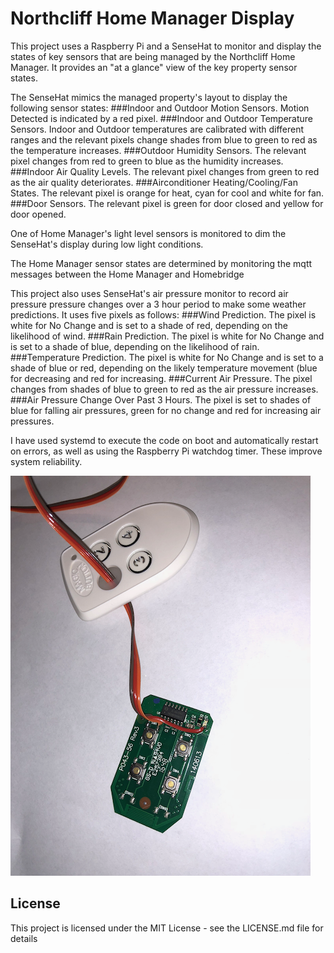 # Northcliff Home Manager Display
This project uses a Raspberry Pi and a SenseHat to monitor and display the states of key sensors that are being managed by the Northcliff Home Manager. It provides an "at a glance" view of the key property sensor states.

The SenseHat mimics the managed property's layout to display the following sensor states:
###Indoor and Outdoor Motion Sensors.
  Motion Detected is indicated by a red pixel.
###Indoor and Outdoor Temperature Sensors.
  Indoor and Outdoor temperatures are calibrated with different ranges and the relevant pixels change shades from blue to green to red as the temperature increases.
###Outdoor Humidity Sensors.
  The relevant pixel changes from red to green to blue as the humidity increases.
###Indoor Air Quality Levels.
  The relevant pixel changes from green to red as the air quality deteriorates.
###Airconditioner Heating/Cooling/Fan States.
  The relevant pixel is orange for heat, cyan for cool and white for fan.
###Door Sensors. The relevant pixel is green for door closed and yellow for door opened.

One of Home Manager's light level sensors is monitored to dim the SenseHat's display during low light conditions.

The Home Manager sensor states are determined by monitoring the mqtt messages between the Home Manager and Homebridge

This project also uses SenseHat's air pressure monitor to record air pressure pressure changes over a 3 hour period to make some weather predictions. It uses five pixels as follows:
###Wind Prediction.
  The pixel is white for No Change and is set to a shade of red, depending on the likelihood of wind.
###Rain Prediction.
  The pixel is white for No Change and is set to a shade of blue, depending on the likelihood of rain.
###Temperature Prediction.
  The pixel is white for No Change and is set to a shade of blue or red, depending on the likely temperature movement (blue for decreasing and red for increasing.
###Current Air Pressure.
  The pixel changes from shades of blue to green to red as the air pressure increases.
###Air Pressure Change Over Past 3 Hours.
  The pixel is set to shades of blue for falling air pressures, green for no change and red for increasing air pressures.

I have used systemd to execute the code on boot and automatically restart on errors, as well as using the Raspberry Pi watchdog timer. These improve system reliability.

![Northcliff Home Manager Display](https://github.com/roscoe81/Garage-Door-Opener/blob/master/Schematics%20and%20Photos/IMG_3128.png)

## License

This project is licensed under the MIT License - see the LICENSE.md file for details
